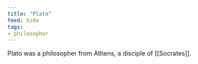 ```yaml
---
title: "Plato"
feed: hide
tags:
- philosopher
---
```


Plato was a philosopher from Athens, a disciple of [[Socrates]]. 